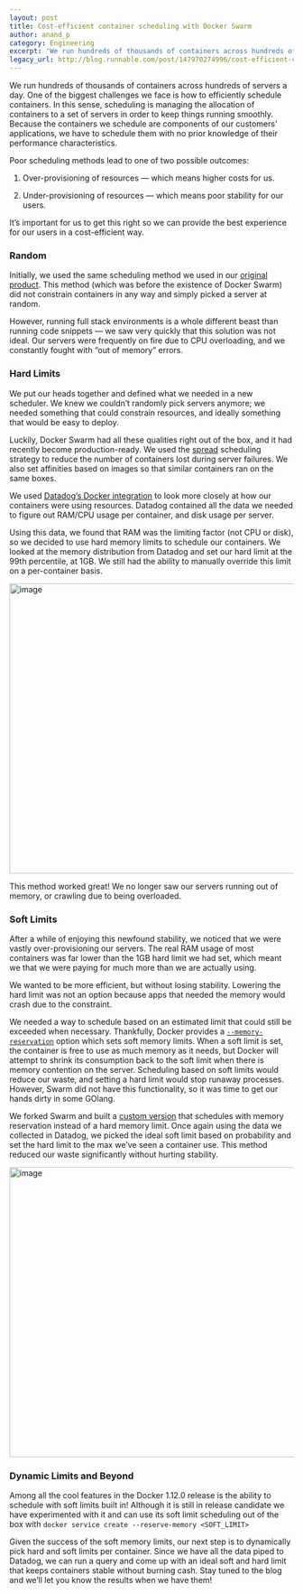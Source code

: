 ```yaml
---
layout: post
title: Cost-efficient container scheduling with Docker Swarm
author: anand_p
category: Engineering
excerpt: 'We run hundreds of thousands of containers across hundreds of servers a day. One of the biggest challenges we face is how to efficiently schedule containers. In this sense, scheduling is managing the allocation of containers to a set of servers in order to keep things running smoothly. Because the containers we schedule are components of our customers’ applications, we have to schedule them with no prior knowledge of their performance characteristics.'
legacy_url: http://blog.runnable.com/post/147970274996/cost-efficient-container-scheduling-with-docker
---
```


<p class="p">We run hundreds of thousands of containers across hundreds of servers a day. One of the biggest challenges we face is how to efficiently schedule containers. In this sense, scheduling is managing the allocation of containers to a set of servers in order to keep things running smoothly. Because the containers we schedule are components of our customers’ applications, we have to schedule them with no prior knowledge of their performance characteristics.</p>

<p class="p">Poor scheduling methods lead to one of two possible outcomes:</p>

<ol class="ol"><li class="li"><p class="p">Over-provisioning of resources — which means higher costs for us.</p></li>
<li class="li">

<p class="p">Under-provisioning of resources — which means poor stability for our users.</p></li></ol>

<p class="p">It’s important for us to get this right so we can provide the best experience for our users in a cost-efficient way.</p>

<h3 class="h3">Random</h3>

<p class="p">Initially, we used the same scheduling method we used in our <a href="http://code.runnable.com" class="link" target="_blank">original product</a>. This method (which was before the existence of Docker Swarm) did not constrain containers in any way and simply picked a server at random.</p>

<p class="p">However, running full stack environments is a whole different beast than running code snippets — we saw very quickly that this solution was not ideal. Our servers were frequently on fire due to CPU overloading, and we constantly fought with “out of memory” errors.</p>

<h3 class="h3">Hard Limits</h3>

<p class="p">We put our heads together and defined what we needed in a new scheduler. We knew we couldn’t randomly pick servers anymore; we needed something that could constrain resources, and ideally something that would be easy to deploy.</p>

<p class="p">Luckily, Docker Swarm had all these qualities right out of the box, and it had recently become production-ready. We used the <a href="https://docs.docker.com/swarm/scheduler/strategy/#/spread-strategy-example" class="link" target="_blank">spread</a> scheduling strategy to reduce the number of containers lost during server failures. We also set affinities based on images so that similar containers ran on the same boxes.</p>

<p class="p">We used <a href="http://docs.datadoghq.com/integrations/docker/" class="link" target="_blank">Datadog’s Docker integration</a> to look more closely at how our containers were using resources. Datadog contained all the data we needed to figure out RAM/CPU usage per container, and disk usage per server.</p>

<p class="p">Using this data, we found that RAM was the limiting factor (not CPU or disk), so we decided to use hard memory limits to schedule our containers. We looked at the memory distribution from Datadog and set our hard limit at the 99th percentile, at 1GB. We still had the ability to manually override this limit on a per-container basis.</p>

<img src="https://s3-us-west-1.amazonaws.com/runnable-design/scheduling-1.png" class="img post-graphic" width="750" height="514" alt="image">

<p class="p">This method worked great! We no longer saw our servers running out of memory, or crawling due to being overloaded.</p>

<h3 class="h3">Soft Limits</h3>

<p class="p">After a while of enjoying this newfound stability, we noticed that we were vastly over-provisioning our servers. The real RAM usage of most containers was far lower than the 1GB hard limit we had set, which meant we that we were paying for much more than we are actually using.</p>

<p class="p">We wanted to be more efficient, but without losing stability. Lowering the hard limit was not an option because apps that needed the memory would crash due to the constraint.</p>

<p class="p">We needed a way to schedule based on an estimated limit that could still be exceeded when necessary. Thankfully, Docker provides a <code class="monospace"><a href="https://docs.docker.com/engine/reference/run/#user-memory-constraints" class="link" target="_blank">--memory-reservation</a></code> option which sets soft memory limits. When a soft limit is set, the container is free to use as much memory as it needs, but Docker will attempt to shrink its consumption back to the soft limit when there is memory contention on the server. Scheduling based on soft limits would reduce our waste, and setting a hard limit would stop runaway processes. However, Swarm did not have this functionality, so it was time to get our hands dirty in some GOlang.</p>

<p class="p">We forked Swarm and built a <a href="https://github.com/CodeNow/swarm/pull/2/files" class="link" target="_blank">custom version</a> that schedules with memory reservation instead of a hard memory limit. Once again using the data we collected in Datadog, we picked the ideal soft limit based on probability and set the hard limit to the max we’ve seen a container use. This method reduced our waste significantly without hurting stability.</p>

<img src="https://s3-us-west-1.amazonaws.com/runnable-design/scheduling-2.png" class="img post-graphic" width="750" height="514" alt="image">

<h3 class="h3">Dynamic Limits and Beyond</h3>

<p class="p">Among all the cool features in the Docker 1.12.0 release is the ability to schedule with soft limits built in! Although it is still in release candidate we have experimented with it and can use its soft limit scheduling out of the box with <code class="monospace">docker service create --reserve-memory &lt;SOFT_LIMIT&gt;</code></p>

<p class="p">Given the success of the soft memory limits, our next step is to dynamically pick hard and soft limits per container. Since we have all the data piped to Datadog, we can run a query and come up with an ideal soft and hard limit that keeps containers stable without burning cash. Stay tuned to the blog and we’ll let you know the results when we have them!</p>
